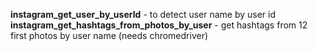 <b>instagram_get_user_by_userId</b> - to detect user name by user id
<b>instagram_get_hashtags_from_photos_by_user</b> - get hashtags from 12 first photos by user name (needs chromedriver)
